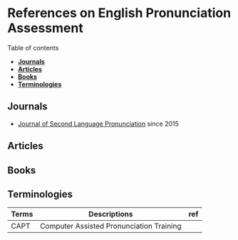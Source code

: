 # References on English Pronunciation Assessment

Table of contents

+ **[Journals](#journals)**  
+ **[Articles](#articles)**  
+ **[Books](#books)**  
+ **[Terminologies](#terminologies)**  

## Journals

+ [Journal of Second Language Pronunciation](https://benjamins.com/catalog/jslp) since 2015  


## Articles


## Books 


## Terminologies

|Terms|Descriptions|ref|
|--|--|--|
|CAPT| Computer Assisted Pronunciation Training||


